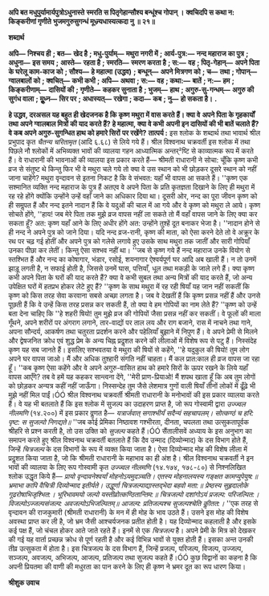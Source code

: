 **अपि बत मधुपुर्यामार्यपुत्रोऽधुनास्ते** **स्मरति स पितृगेहान्सौश्य बन्धूंश्च गोपान् ।** **क्वचिदपि स कथा न: किङ्करीणां गृणीते** **भुजमगुरुसुगन्धं मूध्न्र्यधास्यत्कदा नु ॥ २१॥** 

**शब्दार्थ** 

**अपि—** **निश्चय ही** **; बत—** **खेद है** **; मधु-पुर्याम्—** **मथुरा नगरी में** **; आर्य-पुत्र:—** **नन्द महाराज का पुत्र** **; अधुना—** **इस समय** **;** **आस्ते—** **रहता है** **; स्मरति—** **स्मरण करता है** **; स:—** **वह** **; पितृ-गेहान्—** **अपने पिता के घरेलू काम-काज को** **; सौश्य—** **हे महात्मा** **(उद्धव)** **; बन्धून्—** **अपने मित्रगण को** **; च—** **तथा** **; गोपान्—** **ग्वालबालों को** **; क्वचित्—** **कभी कभी** **; अपि—** **अथवा** **; स:—** **वह** **; कथा:—** **बातें** **; न:—** **हम** **; किङ्करीणाम्—** **दासियों की** **; गृणीते—** **कहकर सुनाता है** **; भुजम्—** **हाथ** **; अगुरु-सु-गन्धम्—** **अगुरु की सुगंध वाला** **; मूॢध्न—** **सिर पर** **; अधास्यत्—** **रखेगा** **; कदा—** **कब** **; नु—** **हो सकता है।** **.** 

**हे उद्धव, दरअसल यह बहुत ही खेदजनक है कि कृष्ण मथुरा में वास करते हैं। क्या वे** **अपने पिता के गृहकार्यों तथा अपने ग्वालबाल मित्रों की याद करते हैं? हे महात्मा, क्या वे कभी** **अपनी इन दासियों की भी बातें चलाते हैं? वे कब अपने अगुरु-सुगन्धित हाथ को हमारे सिरों** **पर रखेंगे?** **तात्पर्य :** इस श्लोक के शब्दार्थ तथा भावार्थ श्रील प्रभुपाद कृत *चैतन्य चरितामृत* (आदि ६.६८) से लिये गये हैं। श्रील विश्वनाथ चक्रवर्ती इस श्लोक में तथा पिछले नौ श्लोकों में अभिव्यक्त भावों की व्यालया गहन आध्यात्मिक अन्तर्²ष्टि से काव्यात्मक रूप में करते हैं। वे राधारानी की भावनाओं की व्यालया इस प्रकार करते हैं— श्रीमती राधारानी ने सोचा: चूँकि कृष्ण कभी व्रज से संतुष्ट थे किन्तु फिर भी वे मथुरा चले गये तो क्या वे उस स्थान को भी छोड़कर दूसरे स्थान को नहीं जाना चाहेंगे? मथुरा वृन्दावन से इतना निकट है कि वे संभवत: यहाँ भी वापस आ सकते हैं। ''कृष्ण एक सश्मानित व्यक्ति नन्द महाराज के पुत्र हैं अतएव वे अपने पिता के प्रति कृतज्ञता दिखाने के लिए ही मथुरा में रह रहे होंगे क्योंकि उन्होंने उन्हें वहाँ जाने का अधिकार दिया था। दूसरी ओर, नन्द का पूरा जीवन कृष्ण को ही समॢपत हैं और नन्द इतने नादान हैं कि वे यदुओं की चाल में आ गये और वे कृष्ण को मथुरा ले आये। कृष्ण सोचते होंगे, ''हाय! जब मेरे पिता तक मुझे व्रज वापस नहीं ला सकते तो मैं वहाँ वापस जाने के लिए क्या कर सकता हूँ? अत: कृष्ण यहाँ आने के लिए अधीर होंगे अत: उन्होंने तुश्हें दूत बनाकर भेजा है। ''नादान होने से ही नन्द ने अपने पुत्र को जाने दिया। यदि नन्द व्रज-रानी, कृष्ण की माता, को ऐसा करने देते तो वे अक्रूर के रथ पर चढ़ गई होतीं और अपने पुत्र को गलेसे लगाये हुए उसके साथ मथुरा तक जातीं और सारी गोपियाँ उनका पीछा कर लेतीं। किन्तु ऐसा सश्भव नहीं था। ''जब से कृष्ण गये हैं नन्द महाराज उनके वियोग से स्तश्भित हैं और नन्द का कोषागार, भंडार, रसोई, शयनागार ऐश्वर्यपूर्ण घर आदि अब खाली हैं। न तो उनमें झाड़ू लगती है, न सफाई होती है, जिससे उनमें घास, पत्तियाँ, धूल तथा मकड़ी के जाले लगे हैं। क्या कृष्ण कभी अपने पिता के घरों की याद करते हैं? क्या वे कभी सुबल तथा अन्य मित्रों की याद करते हैं, जो अन्य उपेक्षित घरों में हतप्रभ होकर लेटे हुए हैं? ''कृष्ण के साथ मथुरा में रह रही षियाँ यह जान नहीं सकतीं कि कृष्ण को किस तरह सेवा करवाना सबसे अच्छा लगता है। जब वे देखतीं हैं कि कृष्ण प्रसन्न नहीं हैं और उनसे पूछती हैं कि वे उन्हें किस तरह प्रसन्न कर सकती हैं, तो क्या वे हम गोपियों का नाम लेते हैं? ''कृष्ण को उन्हें बता देना चाहिए कि ''हे शहरी षियो! तुम मुझे व्रज की गोपियों जैसा प्रसन्न नहीं कर सकतीं। वे फूलों की माला गूँथने, अपने शरीरों पर अंगराग लगाने, तार-वाद्यों पर ताल लय और राग बजाने, रास में नाचने तथा गाने, अपना सौन्दर्य, आकर्षण तथा चतुरता प्रदर्शन करने और पहेलियाँ बुझाने में निपुण हैं। वे अपने प्रेमी से मिलने और द्वेषजनित क्रोध एवं शुद्ध प्रेम के अन्य चिह्न प्रदॢशत करने की लीलाओं में विशेष रूप से पटु हैं। निस्संदेह कृष्ण यह सब जानते हैं। इसलिए सश्भवतया वे मथुरा की षियों से कहेंगे, ''हे यदुकुल की षियो! तुम लोग अपने घर वापस जाओ। मैं और अधिक तुश्हारी संगति नहीं चाहता। मैं कल प्रात:काल ही व्रज वापस जा रहा हूँ। ''कब कृष्ण ऐसा कहेंगे और वे अपने अगुरु-वासित हाथ को हमारे सिरों के ऊपर रखने के लिये यहाँ वापस आएँगे? तब वे हमें यह कहकर सान्त्वना देंगे, ''मेरी प्राण-प्रियाओ! मैं शपथ खाता हूँ कि अब तुम लोगों को छोड़कर अन्यत्र कहीं नहीं जाऊँगा। निस्सन्देह तुम जैसे लेशमात्र गुणों वाली षियाँ तीनों लोकों में ढूँढ़े भी मुझे नहीं मिल पाईं।ÓÓ श्रील विश्वनाथ चक्रवर्ती श्रीमती राधारानी के मनोभावों की इस प्रकार व्यालया करते हैं। वे यह भी बतलाते हैं कि इस श्लोक में सुजल्प का उदाहरण प्राप्त है, जो रूप गोस्वामी द्वारा *उज्ज्वल नीलमणि* (१४.२००) में इस प्रकार वॢणत है— *यत्रार्जवात् सगाश्भीर्यं सदैन्यं सहचापलम्।* *सोत्कण्ठं च हरि: पृष्ट: स सुजल्पो निगद्यते॥* ''जब कोई प्रेमिका निष्ठावश गश्भीरता, दीनता, चपलता तथा उत्सुकतापूर्वक श्रीहरि से प्रश्न करती है, तो उस उक्ति को *सुजल्प* कहते हैं।ÓÓ सैंतालीसवें अध्याय के इस अनुभाग का समापन करते हुए श्रील विश्वनाथ चक्रवर्ती बतलाते हैं कि दैव उन्माद (दिव्योन्माद) के दस विभाग होते हैं, जिन्हें *चित्रजल्प* के दस विभागों के रूप में व्यक्त किया जाता है। ऐसा दिव्योन्माद मोह की विशेष लीला में प्रदॢशत किया जाता है, जो कि श्रीमती राधारानी के महाभाव का ही अंश है। श्रील विश्वनाथ चक्रवर्ती ने इन भावों की व्यालया के लिए रूप गोस्वामी कृत *उज्ज्वल नीलमणि* (१४.१७४, १७८-८०) से निश्नलिखित श्लोक उद्धृत किये हैं— *प्रायो वृन्दावनेश्वर्यां मोहनोऽयमुदञ्चति।* *एतस्य मोहनालयस्य गङ्क्षत कामप्युपेयुष:॥* *भ्रमाभा कापि वैचित्री दिव्योन्माद इतीर्यते।* *उद्धूर्णा चित्रजल्पाद्यास्तद्भेदा बहवो मता:॥* *प्रेष्ठस्य सुहृदालोके गूढरोषाभिजृश्भित:।* *भूरिभावमयो जल्पो यस्तीव्रोत्कण्ठितान्तिम:॥* *चित्रजल्पो दशांगोऽयं प्रजल्प: परिजल्पित:।* *विजल्पोऽज्जल्पसंजल्प: अवजल्पोऽभिजल्पितम्॥* *आजल्प: प्रतिजल्पश्च सुजल्पश्चेति कीॢतत:।* ''एक तरह से वृन्दावन की राजकुमारी (श्रीमती राधारानी) के मन में ही मोह के भाव उठते हैं। उसने इस मोह की विशेष अवस्था प्राप्त कर ली है, जो भ्रम जैसी आश्चर्यजनक प्रतीत होती है। यह दिव्योन्माद कहलाती है और इसके कई पक्ष हैं, जो चंचल होकर आते जाते रहते हैं। इनमें से एक *चित्रजल्प* है। अपने प्रेमी के मित्र को देखकर की गई यह वार्ता प्रच्छन्न क्रोध से पूर्ण रहती है और कई विभिन्न भावों से युक्त होती हैं। इसका अन्त उनकी तीव्र उत्सुकता में होता है। इस चित्रजल्प के दस विभाग हैं, जिन्हें प्रजल्प, परिजल्प, विजल्प, उज्जल्प, सञ्जल्प, अवजल्प, अभिजल्प, आजल्प, प्रतिजल्प तथा सुजल्प कहते हैं।ÓÓ कुछ विद्वानों का कहना है कि अपनी प्रियतमा की वाणी की मधुरता का पान करने के लिए ही कृष्ण ने भ्रमर दूत का रूप धारण किया।  

**श्रीशुक उवाच** 